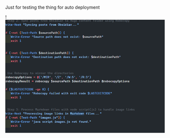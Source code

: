 Just for testing the thing for auto deployment


!![Image Description](/images/Pasted%20image%2020241128125951.png)